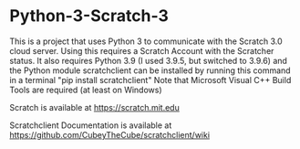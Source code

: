# Python-3-Scratch-3
This is a project that uses Python 3 to communicate with the Scratch 3.0 cloud server.
Using this requires a Scratch Account with the Scratcher status. It also requires Python 3.9 (I used 3.9.5, but switched to 3.9.6) and the Python module
scratchclient can be installed by running this command in a terminal "pip install scratchclient" Note that Microsoft Visual C++ Build Tools are required (at least on Windows)

Scratch is available at https://scratch.mit.edu

Scratchclient Documentation is available at https://github.com/CubeyTheCube/scratchclient/wiki
